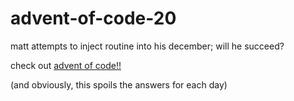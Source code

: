 # advent-of-code-20

matt attempts to inject routine into his december; will he succeed?

check out [advent of code!!](https://adventofcode.com/)

(and obviously, this spoils the answers for each day)
